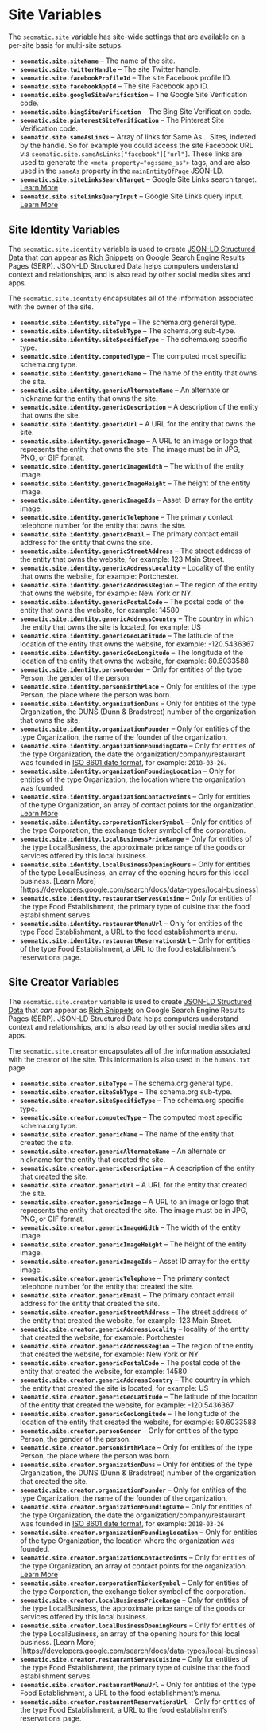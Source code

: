 # Site Variables

The `seomatic.site` variable has site-wide settings that are available on a per-site basis for multi-site setups.

* **`seomatic.site.siteName`** – The name of the site.
* **`seomatic.site.twitterHandle`** – The site Twitter handle.
* **`seomatic.site.facebookProfileId`** – The site Facebook profile ID.
* **`seomatic.site.facebookAppId`** – The site Facebook app ID.
* **`seomatic.site.googleSiteVerification`** – The Google Site Verification code.
* **`seomatic.site.bingSiteVerification`** – The Bing Site Verification code.
* **`seomatic.site.pinterestSiteVerification`** – The Pinterest Site Verification code.
* **`seomatic.site.sameAsLinks`** – Array of links for Same As... Sites, indexed by the handle. So for example you could access the site Facebook URL via `seomatic.site.sameAsLinks["facebook"]["url"]`. These links are used to generate the `<meta property="og:same_as">` tags, and are also used in the `sameAs` property in the `mainEntityOfPage` JSON-LD.
* **`seomatic.site.siteLinksSearchTarget`** – Google Site Links search target. [Learn More](https://developers.google.com/search/docs/data-types/sitelinks-searchbox)
* **`seomatic.site.siteLinksQueryInput`** – Google Site Links query input. [Learn More](https://developers.google.com/search/docs/data-types/sitelinks-searchbox)

## Site Identity Variables

The `seomatic.site.identity` variable is used to create [JSON-LD Structured Data](https://developers.google.com/search/docs/guides/intro-structured-data) that _can_ appear as [Rich Snippets](https://developers.google.com/search/docs/guides/mark-up-content) on Google Search Engine Results Pages (SERP). JSON-LD Structured Data helps computers understand context and relationships, and is also read by other social media sites and apps.

The `seomatic.site.identity` encapsulates all of the information associated with the owner of the site.

* **`seomatic.site.identity.siteType`** – The schema.org general type.
* **`seomatic.site.identity.siteSubType`** – The schema.org sub-type.
* **`seomatic.site.identity.siteSpecificType`** – The schema.org specific type.
* **`seomatic.site.identity.computedType`** – The computed most specific schema.org type.
* **`seomatic.site.identity.genericName`** – The name of the entity that owns the site.
* **`seomatic.site.identity.genericAlternateName`** – An alternate or nickname for the entity that owns the site.
* **`seomatic.site.identity.genericDescription`** – A description of the entity that owns the site.
* **`seomatic.site.identity.genericUrl`** – A URL for the entity that owns the site.
* **`seomatic.site.identity.genericImage`** – A URL to an image or logo that represents the entity that owns the site. The image must be in JPG, PNG, or GIF format.
* **`seomatic.site.identity.genericImageWidth`** – The width of the entity image.
* **`seomatic.site.identity.genericImageHeight`** – The height of the entity image.
* **`seomatic.site.identity.genericImageIds`** – Asset ID array for the entity image.
* **`seomatic.site.identity.genericTelephone`** – The primary contact telephone number for the entity that owns the site.
* **`seomatic.site.identity.genericEmail`** – The primary contact email address for the entity that owns the site.
* **`seomatic.site.identity.genericStreetAddress`** – The street address of the entity that owns the website, for example: 123 Main Street.
* **`seomatic.site.identity.genericAddressLocality`** – Locality of the entity that owns the website, for example: Portchester.
* **`seomatic.site.identity.genericAddressRegion`** – The region of the entity that owns the website, for example: New York or NY.
* **`seomatic.site.identity.genericPostalCode`** – The postal code of the entity that owns the website, for example: 14580
* **`seomatic.site.identity.genericAddressCountry`** – The country in which the entity that owns the site is located, for example: US
* **`seomatic.site.identity.genericGeoLatitude`** – The latitude of the location of the entity that owns the website, for example: -120.5436367
* **`seomatic.site.identity.genericGeoLongitude`** – The longitude of the location of the entity that owns the website, for example: 80.6033588
* **`seomatic.site.identity.personGender`** – Only for entities of the type Person, the gender of the person.
* **`seomatic.site.identity.personBirthPlace`** – Only for entities of the type Person, the place where the person was born.
* **`seomatic.site.identity.organizationDuns`** – Only for entities of the type Organization, the DUNS (Dunn & Bradstreet) number of the organization that owns the site.
* **`seomatic.site.identity.organizationFounder`** – Only for entities of the type Organization, the name of the founder of the organization.
* **`seomatic.site.identity.organizationFoundingDate`** – Only for entities of the type Organization, the date the organization/company/restaurant was founded in [ISO 8601 date format](http://schema.org/Date), for example: `2018-03-26`.
* **`seomatic.site.identity.organizationFoundingLocation`** – Only for entities of the type Organization, the location where the organization was founded.
* **`seomatic.site.identity.organizationContactPoints`** – Only for entities of the type Organization, an array of contact points for the organization. [Learn More](https://developers.google.com/search/docs/guides/enhance-site#provide-business-contact-markup)
* **`seomatic.site.identity.corporationTickerSymbol`** – Only for entities of the type Corporation, the exchange ticker symbol of the corporation.
* **`seomatic.site.identity.localBusinessPriceRange`** – Only for entities of the type LocalBusiness, the approximate price range of the goods or services offered by this local business.
* **`seomatic.site.identity.localBusinessOpeningHours`** – Only for entities of the type LocalBusiness, an array of the opening hours for this local business. [Learn More][https://developers.google.com/search/docs/data-types/local-business]
* **`seomatic.site.identity.restaurantServesCuisine`** – Only for entities of the type Food Establishment, the primary type of cuisine that the food establishment serves.
* **`seomatic.site.identity.restaurantMenuUrl`** – Only for entities of the type Food Establishment, a URL to the food establishment’s menu.
* **`seomatic.site.identity.restaurantReservationsUrl`** – Only for entities of the type Food Establishment, a URL to the food establishment’s reservations page.

## Site Creator Variables

The `seomatic.site.creator` variable is used to create [JSON-LD Structured Data](https://developers.google.com/search/docs/guides/intro-structured-data) that _can_ appear as [Rich Snippets](https://developers.google.com/search/docs/guides/mark-up-content) on Google Search Engine Results Pages (SERP). JSON-LD Structured Data helps computers understand context and relationships, and is also read by other social media sites and apps.

The `seomatic.site.creator` encapsulates all of the information associated with the creator of the site. This information is also used in the `humans.txt` page

* **`seomatic.site.creator.siteType`** – The schema.org general type.
* **`seomatic.site.creator.siteSubType`** – The schema.org sub-type.
* **`seomatic.site.creator.siteSpecificType`** – The schema.org specific type.
* **`seomatic.site.creator.computedType`** – The computed most specific schema.org type.
* **`seomatic.site.creator.genericName`** – The name of the entity that created the site.
* **`seomatic.site.creator.genericAlternateName`** – An alternate or nickname for the entity that created the site.
* **`seomatic.site.creator.genericDescription`** – A description of the entity that created the site.
* **`seomatic.site.creator.genericUrl`** – A URL for the entity that created the site.
* **`seomatic.site.creator.genericImage`** – A URL to an image or logo that represents the entity that created the site. The image must be in JPG, PNG, or GIF format.
* **`seomatic.site.creator.genericImageWidth`** – The width of the entity image.
* **`seomatic.site.creator.genericImageHeight`** – The height of the entity image.
* **`seomatic.site.creator.genericImageIds`** – Asset ID array for the entity image.
* **`seomatic.site.creator.genericTelephone`** – The primary contact telephone number for the entity that created the site.
* **`seomatic.site.creator.genericEmail`** – The primary contact email address for the entity that created the site.
* **`seomatic.site.creator.genericStreetAddress`** – The street address of the entity that created the website, for example: 123 Main Street.
* **`seomatic.site.creator.genericAddressLocality`** – locality of the entity that created the website, for example: Portchester
* **`seomatic.site.creator.genericAddressRegion`** – The region of the entity that created the website, for example: New York or NY
* **`seomatic.site.creator.genericPostalCode`** – The postal code of the entity that created the website, for example: 14580
* **`seomatic.site.creator.genericAddressCountry`** – The country in which the entity that created the site is located, for example: US
* **`seomatic.site.creator.genericGeoLatitude`** – The latitude of the location of the entity that created the website, for example: -120.5436367
* **`seomatic.site.creator.genericGeoLongitude`** – The longitude of the location of the entity that created the website, for example: 80.6033588
* **`seomatic.site.creator.personGender`** – Only for entities of the type Person, the gender of the person.
* **`seomatic.site.creator.personBirthPlace`** – Only for entities of the type Person, the place where the person was born.
* **`seomatic.site.creator.organizationDuns`** – Only for entities of the type Organization, the DUNS (Dunn & Bradstreet) number of the organization that created the site.
* **`seomatic.site.creator.organizationFounder`** – Only for entities of the type Organization, the name of the founder of the organization.
* **`seomatic.site.creator.organizationFoundingDate`** – Only for entities of the type Organization, the date the organization/company/restaurant was founded in [ISO 8601 date format](http://schema.org/Date), for example: `2018-03-26`
* **`seomatic.site.creator.organizationFoundingLocation`** – Only for entities of the type Organization, the location where the organization was founded.
* **`seomatic.site.creator.organizationContactPoints`** – Only for entities of the type Organization, an array of contact points for the organization. [Learn More](https://developers.google.com/search/docs/guides/enhance-site#provide-business-contact-markup)
* **`seomatic.site.creator.corporationTickerSymbol`** – Only for entities of the type Corporation, the exchange ticker symbol of the corporation.
* **`seomatic.site.creator.localBusinessPriceRange`** – Only for entities of the type LocalBusiness, the approximate price range of the goods or services offered by this local business.
* **`seomatic.site.creator.localBusinessOpeningHours`** – Only for entities of the type LocalBusiness, an array of the opening hours for this local business. [Learn More][https://developers.google.com/search/docs/data-types/local-business]
* **`seomatic.site.creator.restaurantServesCuisine`** – Only for entities of the type Food Establishment, the primary type of cuisine that the food establishment serves.
* **`seomatic.site.creator.restaurantMenuUrl`** – Only for entities of the type Food Establishment, a URL to the food establishment’s menu.
* **`seomatic.site.creator.restaurantReservationsUrl`** – Only for entities of the type Food Establishment, a URL to the food establishment’s reservations page.
